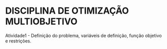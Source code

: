 # DISCIPLINA DE OTIMIZAÇÃO MULTIOBJETIVO

Atividade1 - Definição do problema, variáveis de definição, função objetivo e restrições.
